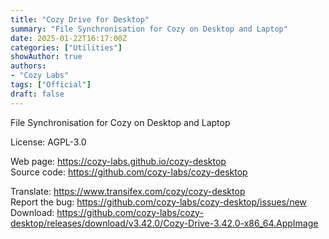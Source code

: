 ```yaml
---
title: "Cozy Drive for Desktop"
summary: "File Synchronisation for Cozy on Desktop and Laptop"
date: 2025-01-22T16:17:00Z
categories: ["Utilities"]
showAuthor: true
authors:
- "Cozy Labs"
tags: ["Official"]
draft: false
---
```


File Synchronisation for Cozy on Desktop and Laptop

License: AGPL-3.0

Web page: <https://cozy-labs.github.io/cozy-desktop>  
Source code: <https://github.com/cozy-labs/cozy-desktop>

Translate: <https://www.transifex.com/cozy/cozy-desktop>  
Report the bug: <https://github.com/cozy-labs/cozy-desktop/issues/new>  
Download: <https://github.com/cozy-labs/cozy-desktop/releases/download/v3.42.0/Cozy-Drive-3.42.0-x86_64.AppImage>
